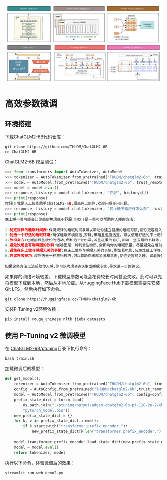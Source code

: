 ![](../images/大模型微调.png)

# 高效参数微调
## 环境搭建
下载ChatGLM2-6B代码仓库：
```text
git clone https://github.com/THUDM/ChatGLM2-6B
cd ChatGLM2-6B
```
ChatGLM2-6B 模型测试：
```python
>>> from transformers import AutoTokenizer, AutoModel
>>> tokenizer = AutoTokenizer.from_pretrained("THUDM/chatglm2-6b", trust_remote_code=True)
>>> model = AutoModel.from_pretrained("THUDM/chatglm2-6b", trust_remote_code=True, device='cuda')
>>> model = model.eval()
>>> response, history = model.chat(tokenizer, "你好", history=[])
>>> print(response)
你好👋!我是人工智能助手ChatGLM2-6B,很高兴见到你,欢迎问我任何问题。
>>> response, history = model.chat(tokenizer, "晚上睡不着应该怎么办", history=history)
>>> print(response)
晚上睡不着可能会让你感到焦虑或不舒服,但以下是一些可以帮助你入睡的方法:

1.制定规律的睡眠时间表:保持规律的睡眠时间表可以帮助你建立健康的睡眠习惯,使你更容易入睡。尽量在每天的相同时间上床,并在同一时间起床。
2.创造一个舒适的睡眠环境:确保睡眠环境舒适,安静,黑暗且温度适宜。可以使用舒适的床上用品,并保持房间通风。
3.放松身心:在睡前做些放松的活动,例如泡个热水澡,听些轻柔的音乐,阅读一些有趣的书籍等,有助于缓解紧张和焦虑,使你更容易入睡。
4.避免饮用含有咖啡因的饮料:咖啡因是一种刺激性物质,会影响你的睡眠质量。尽量避免在睡前饮用含有咖啡因的饮料,例如咖啡,茶和可乐。
5.避免在床上做与睡眠无关的事情:在床上做些与睡眠无关的事情,例如看电影,玩游戏或工作等,可能会干扰你的睡眠。
6.尝试呼吸技巧:深呼吸是一种放松技巧,可以帮助你缓解紧张和焦虑,使你更容易入睡。试着慢慢吸气,保持几秒钟,然后缓慢呼气。

如果这些方法无法帮助你入睡,你可以考虑咨询医生或睡眠专家,寻求进一步的建议。
```
如果你的网络环境较差，下载模型参数可能会花费较长时间甚至失败。此时可以先将模型下载到本地，然后从本地加载。从HuggingFace Hub下载模型需要先安装Git LFS，然后执行如下命令。
```text
git clone https://huggingface.co/THUDM/chatglm2-6b
```
安装P-Tuning v2环境依赖：
```text
pip install rouge_chinese nltk jieba datasets
```
## 使用 P-Tuning v2 微调模型
在 [ChatGLM2-6B/ptuning](ChatGLM2-6B/ptuning)目录下执行命令：
```text
bash train.sh
```
加载微调后的模型：
```python
def get_model():
    tokenizer = AutoTokenizer.from_pretrained("THUDM/chatglm2-6b", trust_remote_code=True)
    config = AutoConfig.from_pretrained("THUDM/chatglm2-6b",trust_remote_code=True,pre_seq_len=128)
    model = AutoModel.from_pretrained("THUDM/chatglm2-6b", config=config, trust_remote_code=True)
    prefix_state_dict = torch.load(
        os.path.join("./ptuning/output/adgen-chatglm2-6b-pt-128-2e-2/checkpoint-3000",
        "pytorch_model.bin"))
    new_prefix_state_dict = {}
    for k, v in prefix_state_dict.items():
        if k.startswith("transformer.prefix_encoder."):
            new_prefix_state_dict[k[len("transformer.prefix_encoder."):]] = v

    model.transformer.prefix_encoder.load_state_dict(new_prefix_state_dict)
    model = model.eval()
    return tokenizer, model
```
执行以下命令，体验微调后的效果：
```text
streamlit run web_demo2.py
```


